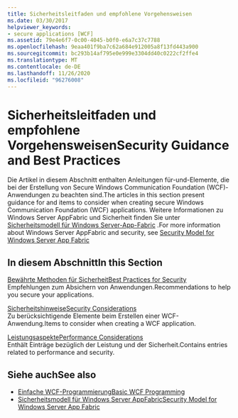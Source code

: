 ```yaml
---
title: Sicherheitsleitfaden und empfohlene Vorgehensweisen
ms.date: 03/30/2017
helpviewer_keywords:
- secure applications [WCF]
ms.assetid: 79e4e6f7-0c00-4045-b0f0-e6a7c37c7788
ms.openlocfilehash: 9eaa401f9ba7c62a684e912005a8f13fd443a900
ms.sourcegitcommit: bc293b14af795e0e999e3304dd40c0222cf2ffe4
ms.translationtype: MT
ms.contentlocale: de-DE
ms.lasthandoff: 11/26/2020
ms.locfileid: "96276008"
---
```

# <a name="security-guidance-and-best-practices"></a><span data-ttu-id="7e80d-102">Sicherheitsleitfaden und empfohlene Vorgehensweisen</span><span class="sxs-lookup"><span data-stu-id="7e80d-102">Security Guidance and Best Practices</span></span>

<span data-ttu-id="7e80d-103">Die Artikel in diesem Abschnitt enthalten Anleitungen für-und-Elemente, die bei der Erstellung von Secure Windows Communication Foundation (WCF)-Anwendungen zu beachten sind.</span><span class="sxs-lookup"><span data-stu-id="7e80d-103">The articles in this section present guidance for and items to consider when creating secure Windows Communication Foundation (WCF) applications.</span></span> <span data-ttu-id="7e80d-104">Weitere Informationen zu Windows Server AppFabric und Sicherheit finden Sie unter [Sicherheitsmodell für Windows Server-App-Fabric](/previous-versions/appfabric/ee677202(v=azure.10)) .</span><span class="sxs-lookup"><span data-stu-id="7e80d-104">For more information about Windows Server AppFabric and security, see [Security Model for Windows Server App Fabric](/previous-versions/appfabric/ee677202(v=azure.10))</span></span>  
  
## <a name="in-this-section"></a><span data-ttu-id="7e80d-105">In diesem Abschnitt</span><span class="sxs-lookup"><span data-stu-id="7e80d-105">In this Section</span></span>  

 [<span data-ttu-id="7e80d-106">Bewährte Methoden für Sicherheit</span><span class="sxs-lookup"><span data-stu-id="7e80d-106">Best Practices for Security</span></span>](best-practices-for-security-in-wcf.md)  
 <span data-ttu-id="7e80d-107">Empfehlungen zum Absichern von Anwendungen.</span><span class="sxs-lookup"><span data-stu-id="7e80d-107">Recommendations to help you secure your applications.</span></span>  
  
 [<span data-ttu-id="7e80d-108">Sicherheitshinweise</span><span class="sxs-lookup"><span data-stu-id="7e80d-108">Security Considerations</span></span>](security-considerations-in-wcf.md)  
 <span data-ttu-id="7e80d-109">Zu berücksichtigende Elemente beim Erstellen einer WCF-Anwendung.</span><span class="sxs-lookup"><span data-stu-id="7e80d-109">Items to consider when creating a WCF application.</span></span>  
  
 [<span data-ttu-id="7e80d-110">Leistungsaspekte</span><span class="sxs-lookup"><span data-stu-id="7e80d-110">Performance Considerations</span></span>](performance-considerations.md)  
 <span data-ttu-id="7e80d-111">Enthält Einträge bezüglich der Leistung und der Sicherheit.</span><span class="sxs-lookup"><span data-stu-id="7e80d-111">Contains entries related to performance and security.</span></span>  
  
## <a name="see-also"></a><span data-ttu-id="7e80d-112">Siehe auch</span><span class="sxs-lookup"><span data-stu-id="7e80d-112">See also</span></span>

- [<span data-ttu-id="7e80d-113">Einfache WCF-Programmierung</span><span class="sxs-lookup"><span data-stu-id="7e80d-113">Basic WCF Programming</span></span>](../basic-wcf-programming.md)
- <span data-ttu-id="7e80d-114">[Sicherheitsmodell für Windows Server AppFabric](/previous-versions/appfabric/ee677202(v=azure.10))</span><span class="sxs-lookup"><span data-stu-id="7e80d-114">[Security Model for Windows Server App Fabric](/previous-versions/appfabric/ee677202(v=azure.10))</span></span>
